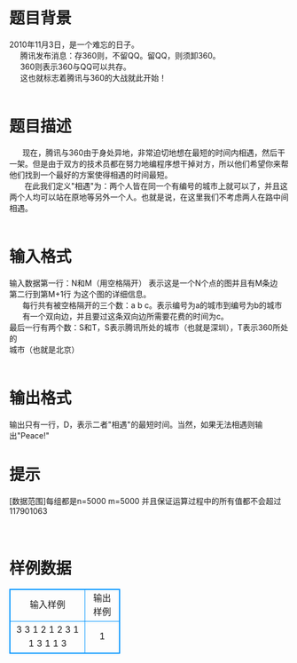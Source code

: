 # 

 
 # 题目背景 
2010年11月3日，是一个难忘的日子。<BR>&nbsp;&nbsp;&nbsp;&nbsp;&nbsp;腾讯发布消息：存360则，不留QQ。留QQ，则须卸360。<BR>&nbsp;&nbsp;&nbsp;&nbsp;&nbsp;360则表示360与QQ可以共存。<BR>&nbsp;&nbsp;&nbsp;&nbsp;&nbsp;这也就标志着腾讯与360的大战就此开始！<BR><BR> 

 
 # 题目描述 
&nbsp;&nbsp;&nbsp;&nbsp;&nbsp;&nbsp;现在，腾讯与360由于身处异地，非常迫切地想在最短的时间内相遇，然后干一架。但是由于双方的技术员都在努力地编程序想干掉对方，所以他们希望你来帮他们找到一个最好的方案使得相遇的时间最短。<BR>&nbsp;&nbsp;&nbsp;&nbsp;&nbsp;&nbsp;&nbsp;在此我们定义"相遇"为：两个人皆在同一个有编号的城市上就可以了，并且这两个人均可以站在原地等另外一个人。也就是说，在这里我们不考虑两人在路中间相遇。<BR><BR> 

 
 # 输入格式 
输入数据第一行：N和M（用空格隔开）&nbsp;表示这是一个N个点的图并且有M条边<BR>第二行到第M+1行&nbsp;为这个图的详细信息。<BR>&nbsp;&nbsp;&nbsp;&nbsp;&nbsp;&nbsp;每行共有被空格隔开的三个数：a&nbsp;b&nbsp;c。表示编号为a的城市到编号为b的城市<BR>&nbsp;&nbsp;&nbsp;&nbsp;&nbsp;&nbsp;有一个双向边，并且要过这条双向边所需要花费的时间为c。<BR>最后一行有两个数：S和T，S表示腾讯所处的城市（也就是深圳），T表示360所处的<BR>城市（也就是北京）<BR><BR> 

 
 # 输出格式 
输出只有一行，D，表示二者"相遇"的最短时间。当然，如果无法相遇则输出"Peace!"<BR> 

 
 # 提示 
[数据范围]每组都是n=5000&nbsp;m=5000&nbsp;并且保证运算过程中的所有值都不会超过117901063<BR><BR><BR> 
# 样例数据
<style>
        table,table tr th, table tr td { border:1px solid #0094ff; }
        table { width: 200px; min-height: 25px; line-height: 25px; text-align: center; border-collapse: collapse;}   
    </style>
<table>
	<tr>
		<td>输入样例</td>
		<td>输出样例</td>
	</tr>
<tr><td>3 3
1 2 1 
2 3 1
1 3 1
1 3

</td><td>1
</td></tr></table>

